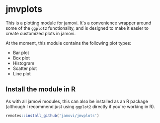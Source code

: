# jmvplots

This is a plotting module for jamovi. It's a convenience wrapper around some of the `ggplot2` 
functionality, and is designed to make it easier to create customized plots in jamovi.

At the moment, this module contains the following plot types:

- Bar plot
- Box plot
- Histogram
- Scatter plot
- Line plot

## Install the module in R

As with all jamovi modules, this can also be installed as an R package (although I recommend just
using `ggplot2` directly if you're working in R).

```R
remotes::install_github('jamovi/jmvplots')
```
